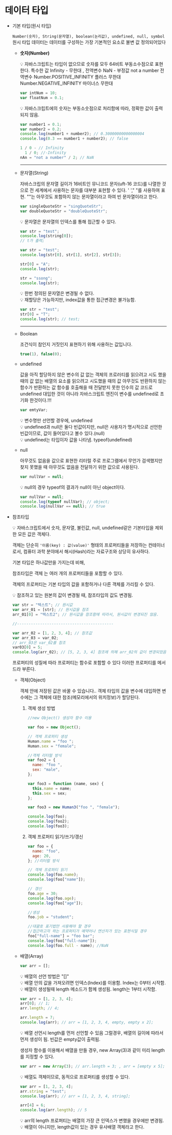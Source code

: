 # 데이터 타입

- 기본 타입(원시 타입)

  `Number(숫자), String(문자열), boolean(논리값), undefined, null, symbol`
  원시 타입 데이터는 데이터를 구성하는 가장 기본적인 요소로 불변 값 정의되어있다

  - **숫자(Number)**

      <aside>
      💡 자바스크립트는 타입이 없으므로 숫자를 모두 64비트 부동소수점으로 표현한다.
      특수한 값
      Infinity - 무한대 , 전역변수
      NaN - 부정값 not a number 전역변수
      Number.POSITIVE_INFINITY 플러스 무한대
      Number.NEGATIVE_INFINITY 마이너스 무한대

      </aside>

    ```jsx
    var intNum = 10;
    var floatNum = 0.1;
    ```

      <aside>
      💡 자바스크립트에의 숫자는 부동소숫점으로 처리함에 따라, 정확한 값이 출력되지 않음.

      </aside>

    ```jsx
    var number1 = 0.1;
    var number2 = 0.2;
    console.log(number1 + number2); // 0.30000000000000004
    console.log(0.3 == number1 + number2); // false

    1 / 0 - // Infinity
      1 / 0; //-Infinity
    nAn = "not a number" / 2; // NaN
    ```

    ***

  - 문자열(String)

    자바스크립의 문자열 길이가 16비트인 뮤니코드 문자(uft-16 코드)를 나열한 것으로 전 세계에서 사용하는 문자를 대부분 표현할 수 있다.
    ' '," "를 사용하여 표현.
    ""는 아무것도 포함하지 않는 문자열이라고 하여 빈 문자열이라고 한다.

    ```jsx
    var singleQuoteStr = "singQuoteStr";
    var doubleQuoteStr = "doubleQuoteStr";
    ```

      <aside>
      💡 문자열은 문자열의 인덱스를 통해 접근할 수 있다.

      </aside>

    ```jsx
    var str = "test";
    console.log(string[0]);
    // t가 출력;

    var str = "test";
    console.log(str[0], str[1], str[2], str[3]);

    str[0] = "A";
    console.log(str);

    str = "ssong";
    console.log(str);
    ```

      <aside>
      💡 한번 정의된 문자열은 변경될 수 없다.

      </aside>

      <aside>
      💡 재할당은 가능하지만, index값을 통한 접근변경은 불가능함.

      </aside>

    ```jsx
    var str = "test";
    str[0] = "T";
    console.log(str); // test;
    ```

    ***

  - Boolean

    조건식이 참인지 거짓인지 표현하기 위해 사용하는 값입니다.

    ```jsx
    true(1), false(0);
    ```

  - undefined

    값을 아직 할당하지 않은 변수의 값
    없는 객체의 프로러티를 읽으려고 시도 했을 때의 값
    없는 배열의 요소를 읽으려고 시도했을 때의 값
    아무것도 반환하지 않는 함수가 반환하는 값
    함수를 호출해을 때 전달받지 못한 인수의 값
    코드로 undefined 대입한 것이 아니라 자바스크립트 엔진이 변수를 undefined로 초기화 한것이다.!!!

    ```jsx
    var emtyVar;
    ```

      <aside>
      💡 변수명만 선언할 경우에, undefined

      </aside>

      <aside>
      💡 undefined과 null은 둘다 빈값이지만, null은 사용자가 명시적으로 선언한 빈값이므로, 값이 들어있다고 볼수 있다.(null)

      </aside>

      <aside>
      💡 undefined는 타입이자 값을 나타냄.
      typeof(undefined)

      </aside>

  - null

    아무것도 없음을 값으로 표현한 리터럴
    주로 프로그램에서 무언가 검색했지만 찾지 못했을 때 아무것도 없음을 전달하기 위한 값으로 사용된다.

    ```jsx
    var nullVar = null;
    ```

      <aside>
      💡 null의 경우 typeof의 결과가 null이 아닌 object이다.

      </aside>

    ```jsx
    var nullVar = null;
    console.log(typeof nullVar); // object;
    console.log(nullVar == null); // true
    ```

- 참조타입

    <aside>
    💡 자바스크립트에서 숫자, 문자열, 불린값, null, undefined같은 기본타입을 제외한 모든 값은 객체다.

    </aside>

  객체는 단순히 `'이름(key) : 값(value)'` 형태의 프로퍼티들을 저장하는 컨테이너로서, 컴퓨터 과학 분야에서 해시(Hash)라는 자료구조와 상당히 유사하다.

  기본 타입은 하나값만을 가지는데 비해,

  참조타입은 객체 는 여러 개의 프로퍼티들을 포함할 수 있다.

  객체의 프로퍼티는 기본 타입의 값을 포함하거나 다른 객체를 가리킬 수 있다.

    <aside>
    💡 참조하고 있는 원본의 값이 변경될 때, 참조타입의 값도 변경됨.

    </aside>

  ```jsx
  var str = "텍스트"; // 원시값
  var arr_01 = [str]; // 원시값을 참조
  arr_01[0] = "텍스트2"; // 원시값을 참조함에 따라서, 원시값이 변경되진 않음.

  //------------------------------------------

  var arr_02 = [1, 2, 3, 4]; // 참조값
  var arr_03 = var_02;
  // arr_03은 var_02를 참조
  var03[0] = 5;
  console.log(arr_02); // [5, 2, 3, 4] 참조에 의해 arr_02의 값이 변경되었음.
  ```

  프로퍼티의 성질에 따라 프로퍼티는 함수로 포함할 수 있다 이러한 프로퍼티를 메서드라 부른다.

  - 객체(Object)

    객체 안에 저장된 값은 바꿀 수 있습니다..
    객체 타입의 값을 변수에 대입하면 변수에는 그 객체에 대한 참조(메모리에서의 위치정보)가 할당된다.

    1. 객체 생성 방법

       ```jsx
       //new Object() 생성자 함수 이용

       var foo = new Object();

       // 객체 프로퍼티 생성
       Human.name = "foo ";
       Human.sex = "female";

       //객체 리터럴 방식
       var foo2 = {
         name: "foo ",
         sex: "male",
       };

       var foo3 = function (name, sex) {
         this.name = name;
         this.sex = sex;
       };

       var foo3 = new Human3("foo ", "female");

       console.log(foo);
       console.log(foo2);
       console.log(foo3);
       ```

    2. 객체 프로퍼티 읽기/쓰기/갱신

       ```jsx
       var foo = {
         name: "foo",
         age: 20,
       }; //리터럴 방식

       // 객체 프로퍼티 읽기
       console.log(foo.name);
       console.log(foo["name"]);

       // 갱신
       foo.age = 30;
       console.log(foo.age);
       console.log(foo["age"]);

       //생성
       foo.job = "student";

       //대괄호 표기법만 사용해야 할 경우
       //접근하고자 하는 프로퍼티가 예약어나 연산자가 있는 표현식일 경우
       foo["full-name"] = "foo bar";
       console.log(foo["full-name"]);
       console.log(foo.full - name); //NaN
       ```

  - 배열(Array)

    ```jsx
    var arr = [];
    ```

      <aside>
      💡 배열의 선언 방법은 "[]"

      </aside>

      <aside>
      💡 배열 안의 값을 가져오려면 인덱스(Index)를 이용함.
      Index는 0부터 시작함.

      </aside>

      <aside>
      💡 배열이 생성될때 length 메소드가 함께 생성됨.
      length는 1부터 시작함.

      </aside>

    ```jsx
    var arr = [1, 2, 3, 4];
    arr[0]; // 1;
    arr.length; // 4;

    arr.length = 7;
    console.log(arr); // arr = [1, 2, 3, 4, empty, empty x 2];
    ```

      <aside>
      💡 배열 선언시 length를 먼저 선언할 수 있음 그럴경우, 배열의 길이에 따라서 먼저 생성이 됨. 빈값은 empty값이 출력됨.

      </aside>

    생성자 함수를 이용해서 배열을 만들 경우, new Array(3)과 같이 미리 length를 지정할 수 있다.

    ```jsx
    var arr = new Array(3); // arr.length = 3; , arr = [empty x 5];
    ```

      <aside>
      💡 배열도 객체이므로, 동적으로 프로퍼티를 생성할 수 있다.

      </aside>

    ```jsx
    var arr = [1, 2, 3, 4];
    arr.string = "test";
    console.log(arr); // arr = [1, 2, 3, 4, string];

    arr[4] = 6;
    console.log(arr.length); // 5
    ```

      <aside>
      💡 arr의 length 프로퍼티는 배열의 가장 큰 인덱스가 변했을 경우에만 변경됨.

      </aside>

      <aside>
      💡 배열이 아니지만, length값이 있는 경우 유사배열 객체라고 한다.

      </aside>
